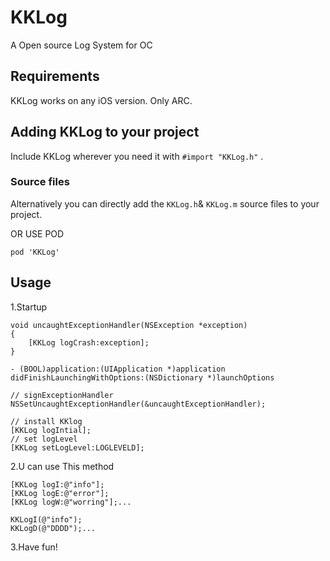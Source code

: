 # KKLog
A Open source Log System for OC

## Requirements
KKLog works on any iOS version. Only ARC.

## Adding KKLog to your project

Include KKLog wherever you need it with `#import "KKLog.h"` .

### Source files

Alternatively you can directly add the `KKLog.h`& `KKLog.m`  source files to your project.

OR  USE POD

`pod 'KKLog'`

## Usage

1.Startup

    void uncaughtExceptionHandler(NSException *exception)
    {
        [KKLog logCrash:exception];
    }
    
`- (BOOL)application:(UIApplication *)application didFinishLaunchingWithOptions:(NSDictionary *)launchOptions ` 

    // signExceptionHandler 
    NSSetUncaughtExceptionHandler(&uncaughtExceptionHandler);
    
    // install KKlog
    [KKLog logIntial];
    // set logLevel
    [KKLog setLogLevel:LOGLEVELD];

 
2.U can use This method
                
    [KKLog logI:@"info"];
    [KKLog logE:@"error"];
    [KKLog logW:@"worring"];...
    
    KKLogI(@"info");
    KKLogD(@"DDDD");...
    
3.Have fun!
 
 
